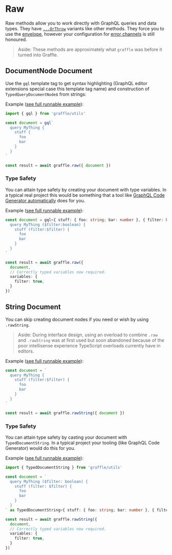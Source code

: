 # Raw

Raw methods allow you to work directly with GraphQL queries and data types. They have [`...OrThrow`](#orthrow) variants like other methods. They force you to use the [envelope](#envelope), however your configuration for [error channels](#errors) is still honoured.

> Aside: These methods are approximately what `graffle` was before it turned into Graffle.

## DocumentNode Document

Use the `gql` template tag to get syntax highlighting (GraphQL editor extensions special case this template tag name) and construction of `TypedQueryDocumentNode`s from strings:

Example ([see full runnable example](./examples/raw.ts)):

```ts
import { gql } from 'graffle/utils'

const document = gql`
  query MyThing {
    stuff {
      foo
      bar
    }
  }
`

const result = await graffle.raw({ document })
```

### Type Safety

You can attain type safety by creating your document with type variables. In a typical real project this would be something that a tool like [GraphQL Code Generator automatically](https://the-guild.dev/graphql/codegen) does for you.

Example ([see full runnable example](./examples/raw-typed.ts)):

```ts
const document = gql<{ stuff: { foo: string; bar: number }, { filter: boolean } }>`
  query MyThing ($filter:boolean) {
    stuff (filter:$filter) {
      foo
      bar
    }
  }
`

const result = await graffle.raw({
  document,
  // Correctly typed variables now required.
  variables: {
    filter: true,
  }
})
```

## String Document

You can skip creating document nodes if you need or wish by using `.rawString`.

> Aside: During interface design, using an overload to combine `.raw` and `.rawString` was at first used but soon abandoned because of the poor intellisense experience TypeScript overloads currently have in editors.

Example ([see full runnable example](./examples/rawString.ts)):

```ts
const document = `
  query MyThing {
    stuff (filter:$filter) {
      foo
      bar
    }
  }
`

const result = await graffle.rawString({ document })
```

### Type Safety

You can attain type safety by casting your document with `TypedDocumentString`. In a typical project your tooling (like GraphQL Code Generator) would do this for you.

Example ([see full runnable example](./examples/rawString-typed.ts)):

```ts
import { TypedDocumentString } from 'graffle/utils'

const document = `
  query MyThing ($filter: boolean) {
    stuff (filter: $filter) {
      foo
      bar
    }
  }
` as TypedDocumentString<{ stuff: { foo: string; bar: number }, { filter: boolean } }>

const result = await graffle.rawString({
  document,
  // Correctly typed variables now required.
  variables: {
    filter: true,
  }
})
```
